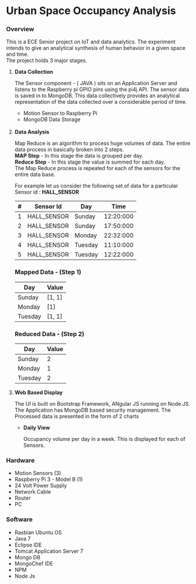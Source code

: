 <div>
	<div>
		<h1>Urban Space Occupancy Analysis</h1>
	</div>
	<div>	
		<h3>Overview</h3>
		<p>
		  This is a ECE Senior project on IoT and data analytics. The experiment intends to give an analytical synthesis of human behavior in a given space and time.
		  <br/>
		  The project holds 3 major stages.
		  <ol>
			<li><strong>Data Collection</strong>
				<p>
					The Sensor component - ( JAVA ) sits on an Application Server and listens to the Raspberry pi GPIO pins using the pi4j API. The sensor data is saved in to MongoDB. This data collectively provides an analytical representation of the data collected over a considerable period of time.
				</p>
				<ul>
					<li>Motion Sensor to Raspberry Pi</li>
					<li>MongoDB Data Storage</li>
				</ul><br/>
			</li>
			<li><strong>Data Analysis</strong><br/>
				<p>
					Map Reduce is an algorithm to process huge volumes of data. The entire data process in basically broken into 2 steps.<br/> 
					<strong>MAP Step</strong> - In this stage the data is grouped per day.<br/>
					<strong>Reduce Step</strong> - In this stage the value is summed for each day.<br/>
					The Map Reduce process is repeated for each of the sensors for the entire data base.					
					<div>
						<div>
							<span>
								For example let us consider the following set of data for a particular Sensor id : <strong>HALL_SENSOR</strong>
							</span>						
							<table>
								<thead>
									<tr>
										<th>#</th>
										<th>Sensor Id</th>
										<th>Day</th>
										<th>Time</th>
									</tr>
								</thead>
								<tbody>
									<tr>
										<td>1</td>
										<td>HALL_SENSOR</td>
										<td>Sunday</td>
										<td>12:20:000</td>
									</tr>
									<tr>
										<td>2</td>
										<td>HALL_SENSOR</td>
										<td>Sunday</td>
										<td>17:50:000</td>
									</tr>
									<tr>
										<td>3</td>
										<td>HALL_SENSOR</td>
										<td>Monday</td>
										<td>22:32:000</td>
									</tr>
									<tr>
										<td>4</td>
										<td>HALL_SENSOR</td>
										<td>Tuesday</td>
										<td>11:10:000</td>
									</tr>
									<tr>
										<td>5</td>
										<td>HALL_SENSOR</td>
										<td>Tuesday</td>
										<td>12:22:000</td>
									</tr>								
								</tbody>
							</table>
						</div>
						<!-- /.table-responsive -->
					</div>
					<div>
						<div>
							<div>
								<div>	
								<h3>
									Mapped Data - (Step 1)
								</h3>
								<table>
									<thead>
										<tr>
											<th>Day</th>
											<th>Value</th>
										</tr>
									</thead>
									<tbody>
										<tr>
											<td>Sunday</td>
											<td>[1, 1]</td>
										</tr>
										<tr>
											<td>Monday</td>
											<td>[1]</td>
										</tr>
										<tr>
											<td>Tuesday</td>
											<td>[1, 1]</td>
										</tr>
									</tbody>
								</table>
								</div>
							</div>
							</div>	
							<div>
							<div>
								<div>	
								<h3>
									Reduced Data - (Step 2)
								</h3>								
								<table>
									<thead>
										<tr>
											<th>Day</th>
											<th>Value</th>
										</tr>
									</thead>
									<tbody>
										<tr>
											<td>Sunday</td>
											<td>2</td>
										</tr>
										<tr>
											<td>Monday</td>
											<td>1</td>
										</tr>
										<tr>
											<td>Tuesday</td>
											<td>2</td>
										</tr>
									</tbody>
								</table>
								</div>
							</div>
						</div>
					</div>							
				</p>				
			</li>
			<li><strong>Web Based Display</strong></li>	
				<p>
					The UI is built on Bootstrap Framework, ANgular JS running on Node.JS. The Application has MongoDB based security management. The Processed data is presented in the form of 2 charts
				</p>
				<ul>
					<li>
						<strong>Daily View</strong>
						<p>
							Occupancy volume per day in a week. This is displayed for each of Sensors.
						</p>
					</li>		
				</ul>
		  </ol>	  
		</p>
		<h3>Hardware</h3>
		<p>
			<ul>
				<li>Motion Sensors (3)</li>
				<li>Raspberry Pi 3 - Model B (1)</li>
				<li>24 Volt Power Supply</li>
				<li>Network Cable </li>
				<li>Router</li>
				<li>PC</li>
			</ul>
		</p>
		<h3>Software</h3>
		<p>
			<ul>
				<li>Rasbian Ubuntu OS</li>
				<li>Java 7</li>
				<li>Eclipse IDE</li>
				<li>Tomcat Application Server 7</li>
				<li>Mongo DB</li>
				<li>MongoChef IDE</li>
				<li>NPM</li>
				<li>Node Js</li>
			</ul>
		</p>
	</div>
</div>
